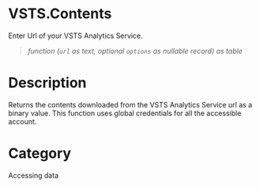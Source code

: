 # VSTS.Contents
Enter Url of your VSTS Analytics Service.
> _function (<code>url</code> as text, optional <code>options</code> as nullable record) as table_

# Description 
Returns the contents downloaded from the VSTS Analytics Service url as a binary value. This function uses global credentials for all the accessible account.
# Category 
Accessing data
